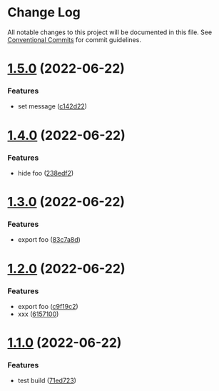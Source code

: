 # Change Log

All notable changes to this project will be documented in this file.
See [Conventional Commits](https://conventionalcommits.org) for commit guidelines.

# [1.5.0](https://github.com/cloverink/sample-lerna/compare/@cloverink/sample-lerna-helloworld@1.4.0...@cloverink/sample-lerna-helloworld@1.5.0) (2022-06-22)


### Features

* set message ([c142d22](https://github.com/cloverink/sample-lerna/commit/c142d22f7af4a60b3a815faa2c6b9248a4d00a15))





# [1.4.0](https://github.com/cloverink/sample-lerna/compare/@cloverink/sample-lerna-helloworld@1.3.0...@cloverink/sample-lerna-helloworld@1.4.0) (2022-06-22)


### Features

* hide foo ([238edf2](https://github.com/cloverink/sample-lerna/commit/238edf2204bf202dcddc26d34327fa30734076fe))





# [1.3.0](https://github.com/cloverink/sample-lerna/compare/@cloverink/sample-lerna-helloworld@1.2.0...@cloverink/sample-lerna-helloworld@1.3.0) (2022-06-22)


### Features

* export foo ([83c7a8d](https://github.com/cloverink/sample-lerna/commit/83c7a8d9a4d0e07c2b54b94915c13b2eabed0cea))





# [1.2.0](https://github.com/cloverink/sample-lerna/compare/@cloverink/sample-lerna-helloworld@1.1.0...@cloverink/sample-lerna-helloworld@1.2.0) (2022-06-22)


### Features

* export foo ([c9f19c2](https://github.com/cloverink/sample-lerna/commit/c9f19c20b1ed79f052fec5a260b49e993405afdb))
* xxx ([6157100](https://github.com/cloverink/sample-lerna/commit/615710028a1d64c16f6fed6875c41d710d7db4a3))





# [1.1.0](https://github.com/cloverink/sample-lerna/compare/@cloverink/sample-lerna-helloworld@1.0.11...@cloverink/sample-lerna-helloworld@1.1.0) (2022-06-22)


### Features

* test build ([71ed723](https://github.com/cloverink/sample-lerna/commit/71ed72396c168987ec6ba0f98c8b271bd7c86b71))
